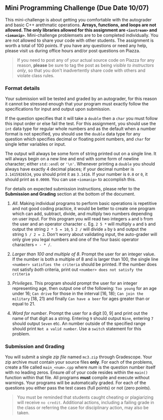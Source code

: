 ## Mini Programming Challenge (Due Date 10/07)

This mini-challenge is about getting you comfortable with the autograder and basic C++ arethmatic operations. **Arrays, functions, and loops are not allowed. The only libraries allowed for this assignment are `<iostream>` and `<iomanip>`**.  Mini-challenge problemsets are to be completed individually. You are not allowed to share your code with other students. The assignment is worth a total of 100 points. If you have any questions or need any help, please visit us during office hours and/or post questions on Piazza.

> If you need to post any of your actual source code on Piazza for any reason, **please** be sure to tag the post as being _visible to instructors only_, so that you don't inadvertently share code with others and violate class rules.

### Format details
Your submission will be tested and graded by an autograder, for this reason it cannot be stressed enough that your program must exactly follow the specifications for input and output upon submission.

If the question specifies that it will take a `double` then a `char` you must follow this input order or else fail the test.  For this assignment, you should use the `int` data type for regular whole numbers and as the default when a number format is not specified, you should use the `double` data type for any question which specifies decimal or floating point numbers, and `char` for single letter variables or input.

The output will always be some form of string printed out on a single line. It will always begin on a new line and end with some form of newline character; either `std::endl` or `'\n'`.  Whenever printing a `double` you should always have exactly 4 decimal places; if your decimal number is `3.1415926534`, you should print it as `3.1416`. If your number is `0.0` or `0`, it should print as `0.0000`. You can use `<iomanip>` to accomplish this.

For details on expected submission instructions, please refer to the **Submission and Grading** section at the bottom of the document.

1. *All*. Making individual programs to perform basic operations is repetitive and not good coding practice, it would be better to create one program which can add, subtract, divide, and multiply two numbers depending on user input. For this program you will read two integers `a` and `b` from the user and an operator character `c`. Eg. `2 5 *` will multiply `a` and `b` and output the string `2 * 5 = 10`, `5 2 /` will divide `a` by `b` and output the string `5 / 2 = 2`. Don't worry about validating input, the auto-grader will only give you legal numbers and one of the four basic operator characters `+ - * /`.

2. *Larger than 100 and multiple of 8*. Prompt the user for an integer value. If the number is both a multiple of 8 and is larger than 100, the single line `<number> satisfies the criteria` should be printed. If the number does not satisfy _both_ criteria, print out `<number> does not satisfy the criteria`

3. *Privileges*. This program should prompt the user for an integer representing age, then output one of the following: `Too young` for an age under 16; `Can drive` for those in the interval [16, 18); `Can join the military` [18, 21) and finally `Can have a beer` for ages greater than or equal to 21.

4. *Word for number*. Prompt the user for a digit [0, 9] and print out the name of that digit as a string. Entering `9` should output `Nine`, entering `7` should output `Seven` etc. An number outside of the specified range should print `Not a valid number`. Use a `switch` statement for this problem.


### Submission and Grading
You will submit a single _zip file_ named `mc3.zip` through Gradescope.  Your zip archive must contain your source files **only**.  For each of the problems, create a file called `main_<num>.cpp` where _num_ is the question number itself with no leading zeros. Ensure _all_ of your code resides within the `main()` function within that file.  All programs **must** compile and execute without warnings.  Your programs will be automatically graded.  For each of the questions you either pass the test cases (full points) or not (zero points).

>You must be reminded that students caught cheating or plagiarizing will receive `no credit`. Additional actions, including a failing grade in the class or referring the case for disciplinary action, may also be taken.
